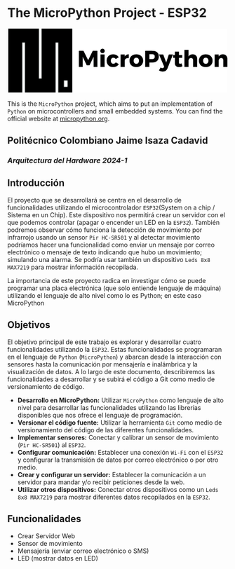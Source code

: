 # The MicroPython Project - ESP32
<p align="center">
  <img src="https://raw.githubusercontent.com/LeonChanci/ESP32-Project/main/src/img/micropython.png" alt="MicroPython Logo" alt="img" width="500px"/>
</p>

This is the `MicroPython` project, which aims to put an implementation of `Python` on microcontrollers and small embedded systems. You can find the official website at [micropython.org](http://www.micropython.org).



## Politécnico Colombiano Jaime Isaza Cadavid
### *Arquitectura del Hardware 2024-1*

Introducción
---------------

El proyecto que se desarrollará se centra en el desarrollo de funcionalidades utilizando el microcontrolador `ESP32`(System on a chip / Sistema en un Chip). Este dispositivo nos permitirá crear un servidor con el que podemos controlar (apagar o encender un LED en la `ESP32`). También podremos observar cómo funciona la detección de movimiento por infrarrojo usando un sensor `Pir HC-SR501` y al detectar movimiento podríamos hacer una funcionalidad como enviar un mensaje por correo electrónico o mensaje de texto indicando que hubo un movimiento; simulando una alarma. Se podría usar también un dispositivo `Leds 8x8 MAX7219` para mostrar información recopilada.

La importancia de este proyecto radica en investigar cómo se puede programar una placa electrónica (que solo entiende lenguaje de máquina) utilizando el lenguaje de alto nivel como lo es Python; en este caso MicroPython


Objetivos
---------------

El objetivo principal de este trabajo es explorar y desarrollar cuatro funcionalidades utilizando la `ESP32`. Estas funcionalidades se programaran en el lenguaje de `Python` (`MicroPython`) y abarcan desde la interacción con sensores hasta la comunicación por mensajería e inalámbrica y la visualización de datos. A lo largo de este documento, describiremos las funcionalidades a desarrollar y se subirá el código a Git como medio de versionamiento de código.

- **Desarrollo en MicroPython:** Utilizar `MicroPython` como lenguaje de alto nivel para desarrollar las funcionalidades utilizando las librerías disponibles que nos ofrece el lenguaje de programación.
- **Versionar el código fuente:** Utilizar la herramienta `Git` como medio de versionamiento del código de las diferentes funcionalidades.
- **Implementar sensores:** Conectar y calibrar un sensor de movimiento (`Pir HC-SR501`) al `ESP32`.
- **Configurar comunicación:** Establecer una conexión `Wi-Fi` con el `ESP32` y configurar la transmisión de datos por correo electrónico o por otro medio.
- **Crear y configurar un servidor:** Establecer la comunicación a un servidor para mandar y/o recibir peticiones desde la web.
- **Utilizar otros dispositivos:** Conectar otros dispositivos como un `Leds 8x8 MAX7219` para mostrar diferentes datos recopilados en la `ESP32`.


Funcionalidades
---------------
-  Crear Servidor Web
-  Sensor de movimiento
-  Mensajería (enviar correo electrónico o SMS)
-  LED (mostrar datos en LED)

